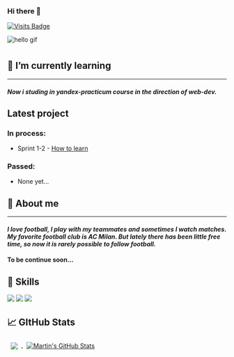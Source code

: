 ### Hi there 👋

[![Visits Badge](https://badges.pufler.dev/visits/G28XYZ/G28XYZ?style=flat&logo=Git&logoColor=white&color=007DFD)](https://github.com/g28xyz)

<img src="https://github.com/G28XYZ/G28XYZ/blob/main/images/download.gif" alt="hello gif">

<!--
**G28XYZ/G28XYZ** is a ✨ _special_ ✨ repository because its `README.md` (this file) appears on your GitHub profile.

Here are some ideas to get you started:

- 🔭 I’m currently working on ...
- 👯 I’m looking to collaborate on ...
- 🤔 I’m looking for help with ...
- 📫 How to reach me: ...
- 😄 Pronouns: ...
- ⚡ Fun fact: ...
-->

#

## 🌱 I’m currently learning

---

#### _Now i studing in yandex-practicum course in the direction of web-dev._

## Latest project

### In process:

- Sprint 1-2 - [How to learn](https://g28xyz.github.io/how-to-learn)

### Passed:

- None yet...

## 📜 About me

---

#### _I love football, I play with my teammates and sometimes I watch matches. My favorite football club is AC Milan. But lately there has been little free time, so now it is rarely possible to follow football._

#### To be continue soon...

## 🎯 Skills

![](https://img.shields.io/badge/Code-HTML-informational?style=for-the-badge&logo=html5&logoColor=f94f09&color=f94f09)
![](https://img.shields.io/badge/Style-CSS-informational?style=for-the-badge&logo=css3&logoColor=1C49EE&color=1C49EE&labelColor=white)
![](https://img.shields.io/badge/Tools-GitHub-informational?style=for-the-badge&logo=GitHub&logoColor=white&color=8373BC)

## &#x1f4c8; GItHub Stats

<a href="https://github.com/G28XYZ">
  <img align="center" style="margin:0.5rem" src="https://github-readme-stats.vercel.app/api/top-langs/?username=G28XYZ&hide=html,css&title_color=ffffff&text_color=c9cacc&icon_color=4AB197&bg_color=1A2B34" />
</a>
<a href="https://github.com/G28XYZ">
  <img align="center" style="margin:0.5rem" src="https://github-readme-stats.vercel.app/api?username=G28XYZ&show_icons=true&line_height=27&count_private=true&title_color=ffffff&text_color=c9cacc&icon_color=4AB097&bg_color=1A2B34" alt="Martin's GitHub Stats" />
</a>
